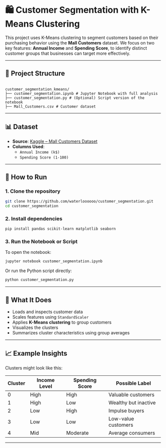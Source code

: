 # 🛍️ Customer Segmentation with K-Means Clustering

This project uses K-Means clustering to segment customers based on their purchasing behavior using the **Mall Customers** dataset. We focus on two key features: **Annual Income** and **Spending Score**, to identify distinct customer groups that businesses can target more effectively.

---

## 📁 Project Structure

```

customer_segmentation_kmeans/
├── customer_segmentation.ipynb # Jupyter Notebook with full analysis
├── customer_segmentation.py # (Optional) Script version of the notebook
├── Mall_Customers.csv # Customer dataset
````

---

## 📊 Dataset

- **Source**: [Kaggle – Mall Customers Dataset](https://www.kaggle.com/vjchoudhary7/customer-segmentation-tutorial-in-python)
- **Columns Used**:
  - `Annual Income (k$)`
  - `Spending Score (1-100)`

---

## 🚀 How to Run

### 1. Clone the repository

```bash
git clone https://github.com/waterloooooo/customer_segmentation.git
cd customer_segmentation
````

### 2. Install dependencies

```bash
pip install pandas scikit-learn matplotlib seaborn
```



### 3. Run the Notebook or Script

To open the notebook:

```bash
jupyter notebook customer_segmentation.ipynb
```

Or run the Python script directly:

```bash
python customer_segmentation.py
```



---

## 🤖 What It Does

* Loads and inspects customer data
* Scales features using `StandardScaler`
* Applies **K-Means clustering** to group customers
* Visualizes the clusters
* Summarizes cluster characteristics using group averages

---

## 📈 Example Insights

Clusters might look like this:

| Cluster | Income Level | Spending Score | Possible Label       |
| ------- | ------------ | -------------- | -------------------- |
| 0       | High         | High           | Valuable customers   |
| 1       | High         | Low            | Wealthy but inactive |
| 2       | Low          | High           | Impulse buyers       |
| 3       | Low          | Low            | Low-value customers  |
| 4       | Mid          | Moderate       | Average consumers    |

---

